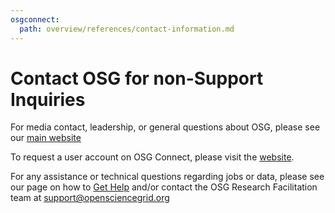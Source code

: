 ```yaml
---
osgconnect:
  path: overview/references/contact-information.md
---
```


Contact OSG for non-Support Inquiries 
====================================

For media contact, leadership, or general questions about OSG, please see our
[main website](https://osg-htc.org/contact)

To request a user account on OSG Connect, please visit the [website](http://osgconnect.net). 

For any assistance or technical questions regarding jobs or data, please see our page on how to [Get Help](../../../support_and_training_resources/get_help%21/getting-help-from-RCFs/)
and/or contact the OSG Research Facilitation team at [support@opensciencegrid.org](mailto:support@opensciencegrid.org)